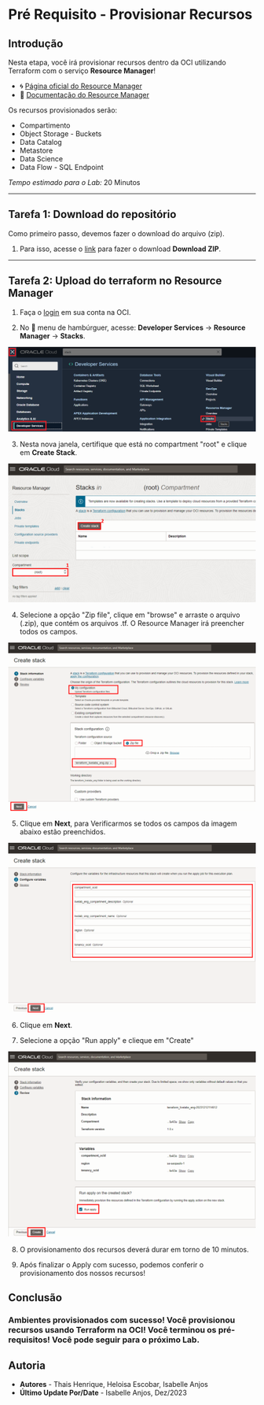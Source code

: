 # Pré Requisito - Provisionar Recursos

## Introdução

Nesta etapa, você irá provisionar recursos dentro da OCI utilizando Terraform com o serviço **Resource Manager**!

- 🌀 [Página oficial do Resource Manager](https://www.oracle.com/br/devops/resource-manager/)
- 🧾 [Documentação do Resource Manager](https://docs.oracle.com/pt-br/iaas/Content/ResourceManager/home.htm)

Os recursos provisionados serão:

- Compartimento
- Object Storage - Buckets
- Data Catalog
- Metastore
- Data Science
- Data Flow - SQL Endpoint

*Tempo estimado para o Lab:* 20 Minutos
- - -

## Tarefa 1: Download do repositório

Como primeiro passo, devemos fazer o download do arquivo (zip).

 1. Para isso, acesse o [link](https://objectstorage.us-ashburn-1.oraclecloud.com/p/lZw8rKAwT7PbC1Y13z4KGQhJUMy3TQXWcMphLqszmCQyA3Ni7_8Nm1h9fx4lWEUn/n/id3kyspkytmr/b/bucket-fast-track/o/terraform_livelabs_eng.zip) para fazer o download **Download ZIP**.

- - -

## Tarefa 2: Upload do terraform no Resource Manager

1. Faça o [login](https://www.oracle.com/cloud/sign-in.html) em sua conta na OCI.

2. No 🍔 menu de hambúrguer, acesse: **Developer Services** → **Resource Manager** → **Stacks**.

![menu developer services stacks](./images/resource-managerconsole.png)

3. Nesta nova janela, certifique que está no compartment "root" e clique em **Create Stack**.

![imagem compartment botao create stack](./images/create-stack-manager.png)

4. Selecione a opção "Zip file", clique em "browse" e arraste o arquivo (.zip), que contém os arquivos .tf. O Resource Manager irá preencher todos os campos.

![imagem stack ](./images/configure-stack-archivezip.png)

5. Clique em **Next**, para Verificarmos se todos os campos da imagem abaixo estão preenchidos.

![imagem stack ](./images/configure-stack-archivezip_2.png)

6. Clique em **Next**.

7. Selecione a opção "Run apply" e clieque em "Create"

![imagem stack ](./images/configure-stack-archivezip_3.png)

8. O provisionamento dos recursos deverá durar em torno de 10 minutos.

10. Após finalizar o Apply com sucesso, podemos conferir o provisionamento dos nossos recursos!

## Conclusão

### Ambientes provisionados com sucesso! Você provisionou recursos usando Terraform na OCI! Você terminou os pré-requisitos! Você pode seguir para o próximo Lab.

##  Autoria

- **Autores** - Thais Henrique, Heloisa Escobar, Isabelle Anjos
- **Último Update Por/Date** - Isabelle Anjos, Dez/2023